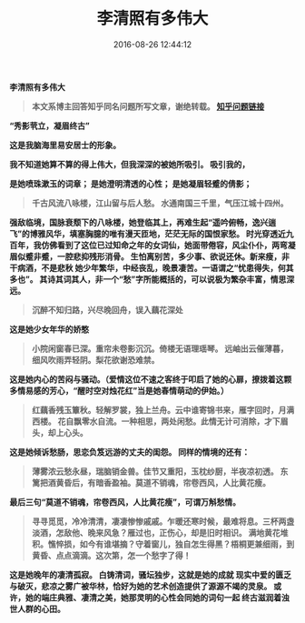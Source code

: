 ﻿---
title: 李清照有多伟大
date: 2016-08-26 12:44:12
tags:
- 李清照
- 历史人物
- 诗人
- 宋词
- 文学
- 随笔
categories: 文学
---
<b>李清照有多伟大<b>

> 本文系博主回答知乎同名问题所写文章，谢绝转载。
[知乎问题链接](https://www.zhihu.com/question/27710947/answer/119024410)

**“秀影茕立，凝眉终古”**

这是我脑海里易安居士的形象。

我不知道她算不算的得上伟大，但我深深的被她所吸引。
吸引我的，

是她喷珠漱玉的词章；
是她澄明清透的心性；
是她凝眉轻蹙的倩影；

> 千古风流八咏楼，江山留与后人愁。
> 水通南国三千里，气压江城十四州。

强敌临境，国脉衰颓下的八咏楼，她登临其上，再难生起“遥吟俯畅，逸兴遄飞”的博雅风华，填塞胸臆的唯有漫天匝地，茫茫无际的国恨家愁。
时光穿透近九百年，我仿佛看到了这位已过知命之年的女词仙，她面带倦容，风尘仆仆，两弯凝眉似蹙非蹙，一腔悲抑残形消骨。
生怕离别苦，多少事、欲说还休。新来瘦，非干病酒，不是悲秋
她少年繁华，中经丧乱，晚景凄苦。一语谓之“忧患得失，何其多也”。
其诗其词其人，非一个“愁”字所能概括的，可以说极为繁杂丰富，情思深远。

> 沉醉不知归路，兴尽晚回舟，误入藕花深处

这是她少女年华的娇憨

> 小院闲窗春已深。重帘未卷影沉沉。倚楼无语理瑶琴。
> 远岫出云催薄暮，细风吹雨弄轻阴。梨花欲谢恐难禁。


这是她内心的苦闷与骚动。（爱情这位不速之客终于叩启了她的心扉，撩拨着这颗多情易感的芳心，“醒时空对烛花红”当是她春情萌动的伊始。）

> 红藕香残玉簟秋。轻解罗裳，独上兰舟。云中谁寄锦书来，雁字回时，月满西楼。
> 花自飘零水自流。一种相思，两处闲愁。此情无计可消除，才下眉头，却上心头。

这是她倾诉愁肠，思恋负笈远游的丈夫的闺怨。
同样的情境的还有：

> 薄雾浓云愁永昼，瑞脑销金兽。佳节又重阳，玉枕纱厨，半夜凉初透。
> 东篱把酒黄昏后，有暗香盈袖。莫道不销魂，帘卷西风，人比黄花瘦。

最后三句“莫道不销魂，帘卷西风，人比黄花瘦”，可谓万斛愁情。

> 寻寻觅觅，冷冷清清，凄凄惨惨戚戚。乍暖还寒时候，最难将息。三杯两盏淡酒，怎敌他、晚来风急？雁过也，正伤心，却是旧时相识。
> 满地黄花堆积。憔悴损，如今有谁堪摘？守着窗儿，独自怎生得黑？梧桐更兼细雨，到黄昏、点点滴滴。这次第，怎一个愁字了得！

这是她晚年的凄清孤寂。
白铸清词，骚坛独步，这就是她的成就
现实中爱的匮乏与破灭，悲凉之雾广被华林，恰好为她的艺术创造提供了源源不竭的灵泉。
或许，她的端庄典雅、凄清之美，她那灵明的心性会同她的词句一起
终古滋润着浊世人群的心田。